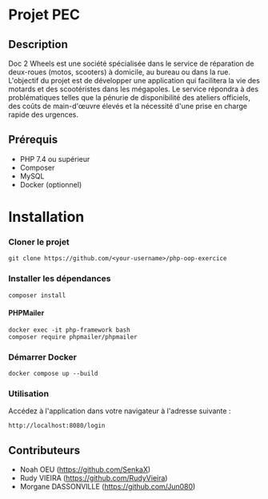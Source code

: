 # Projet PEC

## Description
Doc 2 Wheels est une société spécialisée dans le service de réparation de
deux-roues (motos, scooters) à domicile, au bureau ou dans la rue. L'objectif du
projet est de développer une application qui facilitera la vie des motards et des
scootéristes dans les mégapoles. Le service répondra à des problématiques telles
que la pénurie de disponibilité des ateliers officiels, des coûts de main-d'œuvre
élevés et la nécessité d'une prise en charge rapide des urgences.


## Prérequis

- PHP 7.4 ou supérieur
- Composer
- MySQL
- Docker (optionnel)


# Installation

### Cloner le projet
```
git clone https://github.com/<your-username>/php-oop-exercice
```

### Installer les dépendances
```
composer install
```

#### PHPMailer
```
docker exec -it php-framework bash
composer require phpmailer/phpmailer
```

### Démarrer Docker
```
docker compose up --build
```

### Utilisation
Accédez à l'application dans votre navigateur à l'adresse suivante :
```
http://localhost:8080/login
```

## Contributeurs
- Noah OEU (https://github.com/SenkaX)
- Rudy VIEIRA (https://github.com/RudyVieira)
- Morgane DASSONVILLE (https://github.com/Jun080)
